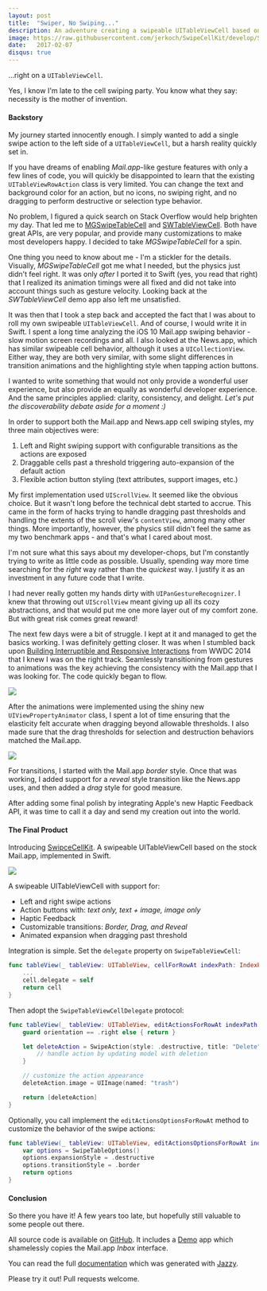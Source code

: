 ```yaml
---
layout: post
title:  "Swiper, No Swiping..."
description: An adventure creating a swipeable UITableViewCell based on the stock Mail.app, implemented in Swift.
image: https://raw.githubusercontent.com/jerkoch/SwipeCellKit/develop/Screenshots/Hero.gif
date:   2017-02-07
disqus: true
---
```


...right on a `UITableViewCell`.

Yes, I know I'm late to the cell swiping party. You know what they say: necessity is the mother of invention.

#### Backstory

My journey started innocently enough. I simply wanted to add a single swipe action to the left side of a `UITableViewCell`, but a harsh reality quickly set in.

If you have dreams of enabling *Mail.app*-like gesture features with only a few lines of code, you will quickly be disappointed to learn that the existing `UITableViewRowAction` class is very limited. You can change the text and background color for an action, but no icons, no swiping right, and no dragging to perform destructive or selection type behavior. 

No problem, I figured a quick search on Stack Overflow would help brighten my day. That led me to [MGSwipeTableCell](https://github.com/MortimerGoro/MGSwipeTableCell) and [SWTableViewCell](https://github.com/CEWendel/SWTableViewCell). Both have great APIs, are very popular, and provide many customizations to make most developers happy.  I decided to take *MGSwipeTableCell* for a spin.

One thing you need to know about me - I'm a stickler for the details. Visually, *MGSwipeTableCell* got me what I needed, but the physics just didn't feel right. It was only *after* I ported it to Swift (yes, you read that right) that I realized its animation timings were all fixed and did not take into account things such as gesture velocity. Looking back at the *SWTableViewCell* demo app also left me unsatisfied.

It was then that I took a step back and accepted the fact that I was about to roll my own swipeable `UITableViewCell`. And of course, I would write it in Swift. I spent a long time analyzing the iOS 10 Mail.app swiping behavior - slow motion screen recordings and all.  I also looked at the News.app, which has similar swipeable cell behavior, although it uses a `UICollectionView`. Either way, they are both very similar, with some slight differences in transition animations and the highlighting style when tapping action buttons.

I wanted to write something that would not only provide a wonderful user experience, but also provide an equally as wonderful developer experience. And the same principles applied: clarity, consistency, and delight. *Let's put the discoverability debate aside for a moment :)*

In order to support both the Mail.app and News.app cell swiping styles, my three main objectives were: 

1. Left and Right swiping support with configurable transitions as the actions are exposed
2. Draggable cells past a threshold triggering auto-expansion of the default action
3. Flexible action button styling (text attributes, support images, etc.)

My first implementation used `UIScrollView`. It seemed like the obvious choice.  But it wasn't long before the technical debt started to accrue. This came in the form of hacks trying to handle dragging past thresholds and handling the extents of the scroll view's `contentView`, among many other things. More importantly, however, the physics still didn't feel the same as my two benchmark apps - and that's what I cared about most.

I'm not sure what this says about my developer-chops, but I'm constantly trying to write as little code as possible. Usually, spending way more time searching for the *right* way rather than the *quickest* way.  I justify it as an investment in any future code that I write.  

I had never really gotten my hands dirty with `UIPanGestureRecognizer`.  I knew that throwing out `UIScrollView` meant giving up all its cozy abstractions, and that would put me one more layer out of my comfort zone. But with great risk comes great reward! 

The next few days were a bit of struggle. I kept at it and managed to get the basics working. I was definitely getting closer. It was when I stumbled back upon [Building Interruptible and Responsive Interactions](https://developer.apple.com/videos/play/wwdc2014/236/) from WWDC 2014 that I knew I was on the right track. Seamlessly transitioning from gestures to animations was the key achieving the consistency with the Mail.app that I was looking for. The code quickly began to flow. 

![](https://raw.githubusercontent.com/jerkoch/SwipeCellKit/develop/Screenshots/Expansion-Selection.gif)

After the animations were implemented using the shiny new `UIViewPropertyAnimator` class, I spent a lot of time ensuring that the elasticity felt accurate when dragging beyond allowable thresholds. I also made sure that the drag thresholds for selection and destruction behaviors matched the Mail.app.  

![](https://raw.githubusercontent.com/jerkoch/SwipeCellKit/develop/Screenshots/Transition-Border.gif)

For transitions, I started with the Mail.app *border* style. Once that was working, I added support for a *reveal* style transition like the News.app uses, and then added a *drag* style for good measure. 

After adding some final polish by integrating Apple's new Haptic Feedback API, it was time to call it a day and send my creation out into the world.

#### The Final Product

Introducing [SwipceCellKit](https://github.com/jerkoch/SwipeCellKit). A swipeable UITableViewCell based on the stock Mail.app, implemented in Swift.

![](https://raw.githubusercontent.com/jerkoch/SwipeCellKit/develop/Screenshots/Hero.gif)

A swipeable UITableViewCell with support for:

* Left and right swipe actions
* Action buttons with: *text only, text + image, image only*
* Haptic Feedback
* Customizable transitions: *Border, Drag, and Reveal*
* Animated expansion when dragging past threshold

Integration is simple. Set the `delegate` property on `SwipeTableViewCell`:

````swift
func tableView(_ tableView: UITableView, cellForRowAt indexPath: IndexPath) -> UITableViewCell {
    ...
    cell.delegate = self
    return cell
}
````

Then adopt the `SwipeTableViewCellDelegate` protocol:

````swift
func tableView(_ tableView: UITableView, editActionsForRowAt indexPath: IndexPath, for orientation: SwipeActionsOrientation) -> [SwipeAction] {
    guard orientation == .right else { return }

    let deleteAction = SwipeAction(style: .destructive, title: "Delete") { action, indexPath in
        // handle action by updating model with deletion
    }

    // customize the action appearance
    deleteAction.image = UIImage(named: "trash")

    return [deleteAction]
}
````

Optionally, you call implement the `editActionsOptionsForRowAt` method to customize the behavior of the swipe actions:

````swift
func tableView(_ tableView: UITableView, editActionsOptionsForRowAt indexPath: IndexPath, for orientation: SwipeActionsOrientation) -> SwipeTableOptions {
    var options = SwipeTableOptions()
    options.expansionStyle = .destructive
    options.transitionStyle = .border
    return options
}
````

#### Conclusion

So there you have it!  A few years too late, but hopefully still valuable to some people out there.

All source code is available on [GitHub](https://github.com/jerkoch/SwipeCellKit). It includes a [Demo](https://github.com/jerkoch/SwipeCellKit/tree/develop/Example) app which shamelessly copies the Mail.app *Inbox* interface. 

You can read the full [documentation](http://www.jerkoch.com/SwipeCellKit) which was generated with [Jazzy](https://github.com/realm/jazzy).

Please try it out! Pull requests welcome.